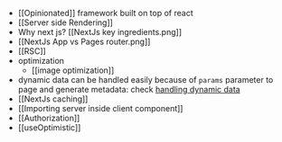 - [[Opinionated]] framework built on top of react
- [[Server side Rendering]]
- Why next js? [[NextJs key ingredients.png]]
- [[NextJs App vs Pages router.png]]
- [[RSC]]
- optimization
    - [[image optimization]]
- dynamic data can be handled easily because of `params` parameter to page and generate metadata: check [handling dynamic data](https://github.com/ahmad-kashkoush/wild-oasis-website/commit/22043641e1aa7daea9a02a1c845fa4a8794eaabd)
- [[NextJs caching]]
- [[Importing server inside client component]]
- [[Authorization]]
- [[useOptimistic]]
